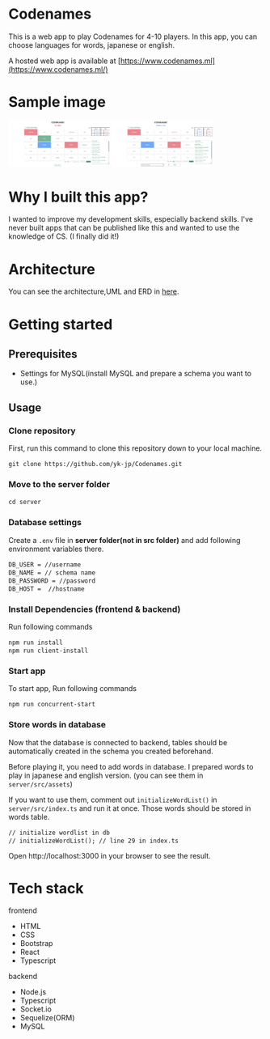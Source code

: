 # Codenames
This is a web app to play Codenames for 4-10 players. In this app, you can choose languages for words, japanese or english.  

A hosted web app is available at [https://www.codenames.ml](https://www.codenames.ml/) 

# Sample image
<img src="./docs/sample_img//operative_img.png" alt="drawing" width="200"/> <img src="./docs/sample_img//spymaster_img.png" alt="drawing" width="200"/>

# Why I built this app? 
I wanted to improve my development skills, especially backend skills. I've never built apps that can be published like this and wanted to use the knowledge of CS. (I finally did it!) 

# Architecture
You can see the architecture,UML and ERD in [here](https://github.com/yk-jp/Codenames/tree/master/docs/architecture).  

# Getting started

## Prerequisites
*  Settings for MySQL(install MySQL and prepare a schema you want to use.)

## Usage 

### Clone repository
First, run this command to clone this repository down to your local machine.

```
git clone https://github.com/yk-jp/Codenames.git
```

### Move to the server folder
```
cd server
``` 

### Database settings

Create a `.env` file in **server folder(not in src folder)** and add following environment variables there.

```
DB_USER = //username 
DB_NAME = // schema name 
DB_PASSWORD = //password
DB_HOST =  //hostname
```

### Install Dependencies (frontend & backend)

Run following commands 
```
npm run install 
npm run client-install 
```

### Start app

To start app, Run following commands 
```
npm run concurrent-start
```

### Store words in database
Now that the database is connected to backend, tables should be automatically created in the schema you created beforehand.

Before playing it, you need to add words in database.
I prepared words to play in japanese and english version. (you can see them in `server/src/assets`)

If you want to use them, comment out `initializeWordList()` in `server/src/index.ts` and run it at once. Those words should be stored in words table.

```
// initialize wordlist in db
// initializeWordList(); // line 29 in index.ts
```

Open http://localhost:3000 in your browser to see the result.
 
# Tech stack 
frontend 
*  HTML
*  CSS
*  Bootstrap 
*  React
*  Typescript

backend 
*  Node.js
*  Typescript 
*  Socket.io
*  Sequelize(ORM)
*  MySQL
